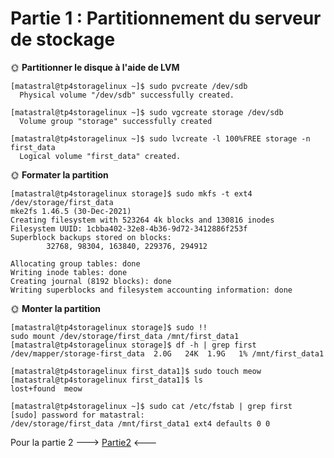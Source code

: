 # Partie 1 : Partitionnement du serveur de stockage

🌞 **Partitionner le disque à l'aide de LVM**

```
[matastral@tp4storagelinux ~]$ sudo pvcreate /dev/sdb
  Physical volume "/dev/sdb" successfully created.
```
```
[matastral@tp4storagelinux ~]$ sudo vgcreate storage /dev/sdb
  Volume group "storage" successfully created
```
```
[matastral@tp4storagelinux ~]$ sudo lvcreate -l 100%FREE storage -n first_data
  Logical volume "first_data" created.
```

🌞 **Formater la partition**

```
[matastral@tp4storagelinux storage]$ sudo mkfs -t ext4 /dev/storage/first_data
mke2fs 1.46.5 (30-Dec-2021)
Creating filesystem with 523264 4k blocks and 130816 inodes
Filesystem UUID: 1cbba402-32e8-4b36-9d72-3412886f253f
Superblock backups stored on blocks:
        32768, 98304, 163840, 229376, 294912

Allocating group tables: done
Writing inode tables: done
Creating journal (8192 blocks): done
Writing superblocks and filesystem accounting information: done
```

🌞 **Monter la partition**

```
[matastral@tp4storagelinux storage]$ sudo !!
sudo mount /dev/storage/first_data /mnt/first_data1
[matastral@tp4storagelinux storage]$ df -h | grep first
/dev/mapper/storage-first_data  2.0G   24K  1.9G   1% /mnt/first_data1
```
```
[matastral@tp4storagelinux first_data1]$ sudo touch meow
[matastral@tp4storagelinux first_data1]$ ls
lost+found  meow
```
```
[matastral@tp4storagelinux ~]$ sudo cat /etc/fstab | grep first
[sudo] password for matastral:
/dev/storage/first_data /mnt/first_data1 ext4 defaults 0 0
```

Pour la partie 2 ---> [Partie2](./Partie2.md) <---